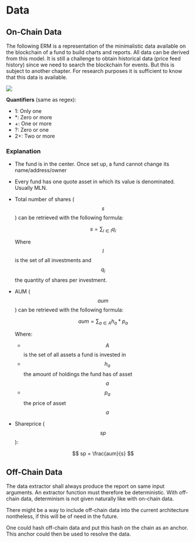 # Data

## On-Chain Data

The following ERM is a representation of the minimalistic data available on the blockchain of a fund to build charts and reports. All data can be derived from this model. It is still a challenge to obtain historical data (price feed history) since we need to search the blockchain for events. But this is subject to another chapter. For research purposes it is sufficient to know that this data is available.

![](/assets/Melon-DB-ERM-before.svg?v2)

**Quantifiers** (same as regex):

- 1: Only one
- \*: Zero or more
- +: One or more
- ?: Zero or one
- 2+: Two or more

### Explanation

- The fund is in the center. Once set up, a fund cannot change its name/address/owner
- Every fund has one quote asset in which its value is denominated. Usually MLN.
- Total number of shares ($$ s $$) can be retrieved with the following formula:

  <!-- prettier-ignore -->
  $$
  s = \displaystyle\sum_{i \in I} q_i
  $$

  Where $$ I $$ is the set of all investments and $$ q_i $$ the quantity of shares per investment.

- AUM ($$ aum $$) can be retrieved with the following formula:

  <!-- prettier-ignore -->
  $$
  aum = \displaystyle\sum_{a \in A} h_a * p_a
  $$

  Where:

  - $$ A $$ is the set of all assets a fund is invested in
  - $$ h_a $$ the amount of holdings the fund has of asset $$ a $$
  - $$ p_a $$ the price of asset $$ a $$

- Shareprice ($$ sp $$):

  <!-- prettier-ignore -->
  $$
  sp = \frac{aum}{s}
  $$

## Off-Chain Data

The data extractor shall always produce the report on same input arguments. An extractor function must therefore be deterministic. With off-chain data, determinism is not given naturally like with on-chain data.

There might be a way to include off-chain data into the current architecture nontheless, if this will be of need in the future.

One could hash off-chain data and put this hash on the chain as an anchor. This anchor could then be used to resolve the data. 